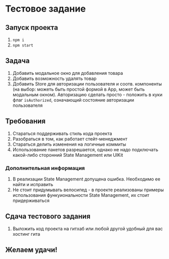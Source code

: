 # Тестовое задание

## Запуск проекта
1. `npm i`
2. `npm start`

## Задача
1. Добавить модальное окно для добавления товара
2. Добавить возможность удалять товар
3. Добавить Store для авторизации пользователя и соотв. компоненты (на выбор: можеть быть простой формой в App, может быть модальным окном). Авторизацию сделать просто - положить в куки флаг `isAuthorized`, означающий состояние авторизации пользователя

## Требования
1. Стараться поддерживать стиль кода проекта
2. Разобраться в том, как работает стейт-менеджмент
3. Стараться делить изменения на логичные коммиты
4. Использование пакетов разрешается, однако не надо подключать какой-либо сторонний State Management или UIKit

### Дополнительная информация
1. В реализации State Management допущена ошибка. Необходимо ее найти и исправить
2. Не стоит придумывать велосипед - в проекте реализованы примеры использования функуиональности State Management, их стоит придерживаться 

## Сдача тестового задания
1. Выложить код проекта на гитхаб или любой другой удобный для вас хостинг гита

## Желаем удачи!